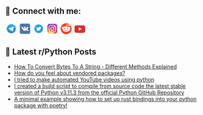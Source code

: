 ## 🔎 Connect with me:
[<img src="https://github.com/bullbesh/bullbesh/blob/main/images/Telegram.png" width="32" height="32" />](https://t.me/bullbesh)
[<img src="https://github.com/bullbesh/bullbesh/blob/main/images/VK.png" width="32" height="32" />](https://vk.com/bullbesh)
[<img src="https://github.com/bullbesh/bullbesh/blob/main/images/Twitter.png" width="32" height="32" />](https://twitter.com/bullbesh1)
[<img src="https://github.com/bullbesh/bullbesh/blob/main/images/Instagram.png" width="32" height="32" />](https://www.instagram.com/bullbesh)
[<img src="https://github.com/bullbesh/bullbesh/blob/main/images/Reddit.png" width="32" height="32" />](https://www.reddit.com/user/bullbesh)
[<img src="https://github.com/bullbesh/bullbesh/blob/main/images/YouTube.png" width="32" height="32" />](https://www.youtube.com/channel/UCtfjRs6uzgq5mfm8S06WTcg)

## 📕 Latest r/Python Posts
<!-- BLOG-POST-LIST:START -->
- [How To Convert Bytes To A String - Different Methods Explained](https://www.reddit.com/r/Python/comments/132lalb/how_to_convert_bytes_to_a_string_different/)
- [How do you feel about vendored packages?](https://www.reddit.com/r/Python/comments/132jk6l/how_do_you_feel_about_vendored_packages/)
- [I tried to make automated YouTube videos using python](https://www.reddit.com/r/Python/comments/132ichv/i_tried_to_make_automated_youtube_videos_using/)
- [I created a build script to compile from source code the latest stable version of Python v3.11.3 from the official Python GitHub Repository](https://www.reddit.com/r/Python/comments/132i6jy/i_created_a_build_script_to_compile_from_source/)
- [A minimal example showing how to set up rust bindings into your python package with poetry!](https://www.reddit.com/r/Python/comments/132dxix/a_minimal_example_showing_how_to_set_up_rust/)
<!-- BLOG-POST-LIST:END -->
